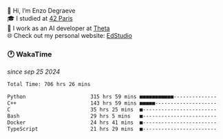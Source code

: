 👋 Hi, I’m Enzo Degraeve <br>
🎓 I studied at [42 Paris](https://42.fr/)<br>
💼 I work as an AI developer at [Theta](https://theta.mc/)<br>
🌐 Check out my personal website: [EdStudio](https://edstudio.fr/)

### 🕐 WakaTime
*since sep 25 2024*

<!--START_SECTION:waka-->

```txt
Total Time: 706 hrs 26 mins

Python                     315 hrs 59 mins ■■■■■■■■■■■--------------   42.99 %
C++                        143 hrs 59 mins ■■■■■--------------------   19.59 %
C                          35 hrs 25 mins  ■------------------------   04.82 %
Bash                       29 hrs 5 mins   ■------------------------   03.96 %
Docker                     24 hrs 41 mins  ■------------------------   03.36 %
TypeScript                 21 hrs 29 mins  ■------------------------   02.92 %
```

<!--END_SECTION:waka-->
